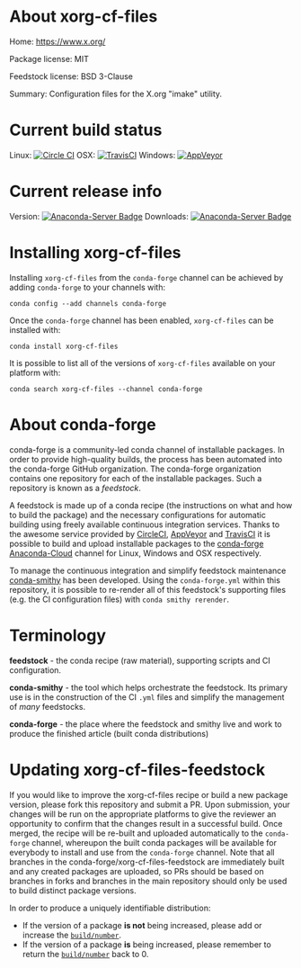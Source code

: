 About xorg-cf-files
===================

Home: https://www.x.org/

Package license: MIT

Feedstock license: BSD 3-Clause

Summary: Configuration files for the X.org "imake" utility.



Current build status
====================

Linux: [![Circle CI](https://circleci.com/gh/conda-forge/xorg-cf-files-feedstock.svg?style=shield)](https://circleci.com/gh/conda-forge/xorg-cf-files-feedstock)
OSX: [![TravisCI](https://travis-ci.org/conda-forge/xorg-cf-files-feedstock.svg?branch=master)](https://travis-ci.org/conda-forge/xorg-cf-files-feedstock)
Windows: [![AppVeyor](https://ci.appveyor.com/api/projects/status/github/conda-forge/xorg-cf-files-feedstock?svg=True)](https://ci.appveyor.com/project/conda-forge/xorg-cf-files-feedstock/branch/master)

Current release info
====================
Version: [![Anaconda-Server Badge](https://anaconda.org/conda-forge/xorg-cf-files/badges/version.svg)](https://anaconda.org/conda-forge/xorg-cf-files)
Downloads: [![Anaconda-Server Badge](https://anaconda.org/conda-forge/xorg-cf-files/badges/downloads.svg)](https://anaconda.org/conda-forge/xorg-cf-files)

Installing xorg-cf-files
========================

Installing `xorg-cf-files` from the `conda-forge` channel can be achieved by adding `conda-forge` to your channels with:

```
conda config --add channels conda-forge
```

Once the `conda-forge` channel has been enabled, `xorg-cf-files` can be installed with:

```
conda install xorg-cf-files
```

It is possible to list all of the versions of `xorg-cf-files` available on your platform with:

```
conda search xorg-cf-files --channel conda-forge
```


About conda-forge
=================

conda-forge is a community-led conda channel of installable packages.
In order to provide high-quality builds, the process has been automated into the
conda-forge GitHub organization. The conda-forge organization contains one repository
for each of the installable packages. Such a repository is known as a *feedstock*.

A feedstock is made up of a conda recipe (the instructions on what and how to build
the package) and the necessary configurations for automatic building using freely
available continuous integration services. Thanks to the awesome service provided by
[CircleCI](https://circleci.com/), [AppVeyor](http://www.appveyor.com/)
and [TravisCI](https://travis-ci.org/) it is possible to build and upload installable
packages to the [conda-forge](https://anaconda.org/conda-forge)
[Anaconda-Cloud](http://docs.anaconda.org/) channel for Linux, Windows and OSX respectively.

To manage the continuous integration and simplify feedstock maintenance
[conda-smithy](http://github.com/conda-forge/conda-smithy) has been developed.
Using the ``conda-forge.yml`` within this repository, it is possible to re-render all of
this feedstock's supporting files (e.g. the CI configuration files) with ``conda smithy rerender``.


Terminology
===========

**feedstock** - the conda recipe (raw material), supporting scripts and CI configuration.

**conda-smithy** - the tool which helps orchestrate the feedstock.
                   Its primary use is in the construction of the CI ``.yml`` files
                   and simplify the management of *many* feedstocks.

**conda-forge** - the place where the feedstock and smithy live and work to
                  produce the finished article (built conda distributions)


Updating xorg-cf-files-feedstock
================================

If you would like to improve the xorg-cf-files recipe or build a new
package version, please fork this repository and submit a PR. Upon submission,
your changes will be run on the appropriate platforms to give the reviewer an
opportunity to confirm that the changes result in a successful build. Once
merged, the recipe will be re-built and uploaded automatically to the
`conda-forge` channel, whereupon the built conda packages will be available for
everybody to install and use from the `conda-forge` channel.
Note that all branches in the conda-forge/xorg-cf-files-feedstock are
immediately built and any created packages are uploaded, so PRs should be based
on branches in forks and branches in the main repository should only be used to
build distinct package versions.

In order to produce a uniquely identifiable distribution:
 * If the version of a package **is not** being increased, please add or increase
   the [``build/number``](http://conda.pydata.org/docs/building/meta-yaml.html#build-number-and-string).
 * If the version of a package **is** being increased, please remember to return
   the [``build/number``](http://conda.pydata.org/docs/building/meta-yaml.html#build-number-and-string)
   back to 0.
